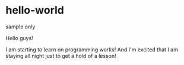 # hello-world
sample only

Hello guys!

I am starting to learn on programming works! And I'm excited that I am staying all night just to get a hold of a lesson! 
